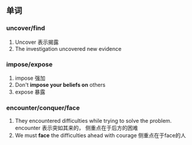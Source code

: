 ## 单词

### uncover/find

1. Uncover 表示揭露
2. The investigation uncovered new evidence

### impose/expose

1. impose 强加
2. Don't **impose your beliefs on** others
3. expose 暴露

### encounter/conquer/face

1. They encountered difficulties while trying to solve the problem. encounter 表示突如其来的， 侧重点在于后方的困难
2. We must **face** the difficulties ahead with courage 侧重点在于face的人

